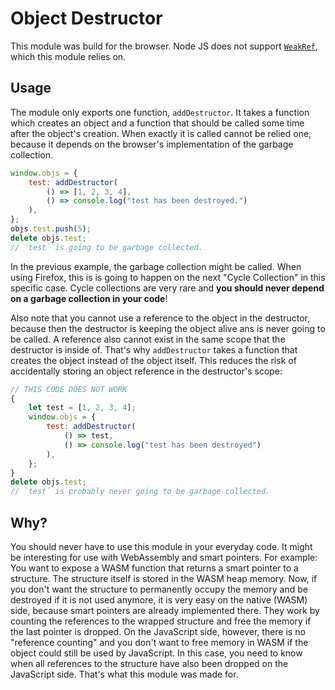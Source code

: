 # Object Destructor

This module was build for the browser. Node JS does not support
[`WeakRef`][weakref], which this module relies on.

## Usage

The module only exports one function, `addDestructor`. It takes
a function which creates an object and a function that should be
called some time after the object's creation. When exactly it is
called cannot be relied one, because it depends on the browser's
implementation of the garbage collection.

```js
window.objs = {
	test: addDestructor(
		() => [1, 2, 3, 4],
		() => console.log("test has been destroyed.")
	),
};
objs.test.push(5);
delete objs.test;
// `test` is going to be garbage collected.
```

In the previous example, the garbage collection might be called.
When using Firefox, this is is going to happen on the next
"Cycle Collection" in this specific case. Cycle collections are
very rare and **you should never depend on a garbage collection
in your code**!

Also note that you cannot use a reference to the object in the
destructor, because then the destructor is keeping the object
alive ans is never going to be called. A reference also cannot
exist in the same scope that the destructor is inside of. That's
why `addDestructor` takes a function that creates the object
instead of the object itself. This reduces the risk of accidentally
storing an object reference in the destructor's scope:

```js
// THIS CODE DOES NOT WORK
{
	let test = [1, 2, 3, 4];
	window.objs = {
		test: addDestructor(
			() => test,
			() => console.log("test has been destroyed")
		),
	};
}
delete objs.test;
// `test` is probably never going to be garbage collected.
```

## Why?

You should never have to use this module in your everyday code.
It might be interesting for use with WebAssembly and smart pointers.
For example: You want to expose a WASM function that returns a smart
pointer to a structure. The structure itself is stored in the WASM
heap memory. Now, if you don't want the structure to permanently
occupy the memory and be destroyed if it is not used anymore, it is
very easy on the native (WASM) side, because smart pointers are
already implemented there. They work by counting the references to
the wrapped structure and free the memory if the last pointer is
dropped. On the JavaScript side, however, there is no "reference
counting" and you don't want to free memory in WASM if the object
could still be used by JavaScript. In this case, you need to know
when all references to the structure have also been dropped on the
JavaScript side. That's what this module was made for.

[weakref]: https://developer.mozilla.org/en-US/docs/Web/JavaScript/Reference/Global_Objects/WeakRef
